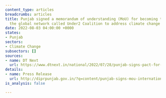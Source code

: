 ```yaml
---
content_type: articles
breadcrumbs: articles
title: Punjab signed a memorandum of understanding (MoU) for becoming the member of
  the global network called Under2 Coalition to address climate change
date: 2022-08-03 04:00:00 +0000
states:
- Punjab
sectors:
- Climate Change
subsectors: []
sources:
- name: DT Next
  url: https://www.dtnext.in/national/2022/07/28/punjab-signs-pact-for-climate-action
details:
- name: Press Release
  url: http://diprpunjab.gov.in/?q=content/punjab-signs-mou-international-organization-fight-climate-change
is_analysis: false

---
```

